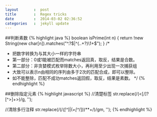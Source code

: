 ```yaml
---
layout       :  post
title        :  Regex tricks
date         :  2014-03-02 02:36:52
categories   :  jekyll update
---
```

##判断素数
{% highlight java %}
boolean isPrime(int n) {
  return !new String(new char[n]).matches("^.?$|^(..+?)\1+$");
}
/*
 * 把数字转换为与其大小一样的字符串
 * 第一部分：0或1能被匹配而matches返回真，取反，结果是合数。
 * 第二部分：非贪婪模式枚举除数大小，再利用至少出现一次捕获组 
 * 大致可以表示n由相同的序列由多于2次的匹配合成，即可以整除。
 * 如不能整除，匹配不成功matches返回假，取反，结果是素数。
 */
{% endhighlight %}


##删除指定元素
{% highlight javascript %}
//清楚标签
str.replace(/(<[/]?[^>]+>)/g, '');

//清除多行注释
str.replace(/(/*([^*]|(*+[^*/]))**+/)/gm, '');
{% endhighlight %}
